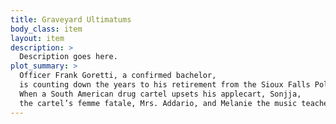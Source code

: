 ```yaml
---
title: Graveyard Ultimatums
body_class: item
layout: item
description: >
  Description goes here.
plot_summary: >
  Officer Frank Goretti, a confirmed bachelor,
  is counting down the years to his retirement from the Sioux Falls Police Department.
  When a South American drug cartel upsets his applecart, Sonjja,
  the cartel’s femme fatale, Mrs. Addario, and Melanie the music teacher are all there to help him.
---
```

